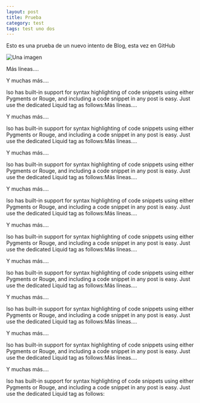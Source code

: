 ```yaml
---
layout: post
title: Prueba
category: test
tags: test uno dos
---
```


Esto es una prueba de un nuevo intento de Blog, esta vez en GitHub

![Una imagen](http://mbpfernand0.files.wordpress.com/2012/10/cropped-414793_10150495391553264_1234502375_o.jpg)

Más líneas....

Y muchas más....

lso has built-in support for syntax highlighting of code snippets using either Pygments or Rouge, and including a code snippet in any post is easy. Just use the dedicated Liquid tag as follows:Más líneas....

Y muchas más....

lso has built-in support for syntax highlighting of code snippets using either Pygments or Rouge, and including a code snippet in any post is easy. Just use the dedicated Liquid tag as follows:Más líneas....

Y muchas más....

lso has built-in support for syntax highlighting of code snippets using either Pygments or Rouge, and including a code snippet in any post is easy. Just use the dedicated Liquid tag as follows:Más líneas....

Y muchas más....

lso has built-in support for syntax highlighting of code snippets using either Pygments or Rouge, and including a code snippet in any post is easy. Just use the dedicated Liquid tag as follows:Más líneas....

Y muchas más....

lso has built-in support for syntax highlighting of code snippets using either Pygments or Rouge, and including a code snippet in any post is easy. Just use the dedicated Liquid tag as follows:Más líneas....

Y muchas más....

lso has built-in support for syntax highlighting of code snippets using either Pygments or Rouge, and including a code snippet in any post is easy. Just use the dedicated Liquid tag as follows:Más líneas....

Y muchas más....

lso has built-in support for syntax highlighting of code snippets using either Pygments or Rouge, and including a code snippet in any post is easy. Just use the dedicated Liquid tag as follows:Más líneas....

Y muchas más....

lso has built-in support for syntax highlighting of code snippets using either Pygments or Rouge, and including a code snippet in any post is easy. Just use the dedicated Liquid tag as follows:Más líneas....

Y muchas más....

lso has built-in support for syntax highlighting of code snippets using either Pygments or Rouge, and including a code snippet in any post is easy. Just use the dedicated Liquid tag as follows:
